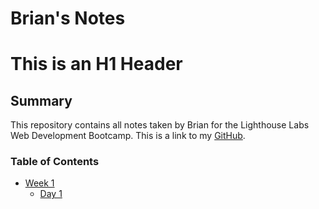 # Brian's Notes

# This is an H1 Header

## Summary

This repository contains all notes taken by Brian for the Lighthouse Labs Web Development Bootcamp. 
This is a link to my [GitHub](https://github.com/bduong94).


### Table of Contents
* [Week 1](/Week_1)
  * [Day 1](/Week_1/Day_1)